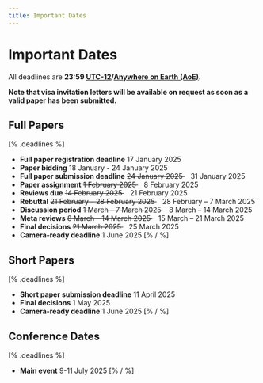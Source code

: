 ```yaml
---
title: Important Dates
---
```


# Important Dates

All deadlines are **23:59 [UTC-12](https://www.timeanddate.com/time/zones/aoe)/[Anywhere on Earth (AoE)](https://en.wikipedia.org/wiki/Anywhere_on_Earth)**.

**Note that visa invitation letters will be available on request as soon as a valid paper has been submitted.**

## Full Papers
[% .deadlines %]
* **Full paper registration deadline** 17 January 2025
* **Paper bidding** 18 January - 24 January 2025
* **Full paper submission deadline** <s> 24 January 2025 </s> &nbsp;&nbsp;  31 January 2025
* **Paper assignment** <s> 1 February 2025 </s> &nbsp;&nbsp; 8 February 2025
* **Reviews due** <s> 14 February 2025 </s>&nbsp;&nbsp;  21 February 2025
* **Rebuttal** <s> 21 February – 28 February 2025 </s>&nbsp;&nbsp; 28 February – 7 March 2025
* **Discussion period** <s> 1 March – 7 March 2025 </s>&nbsp;&nbsp; 8 March – 14 March 2025
* **Meta reviews** <s> 8 March – 14 March 2025 </s>&nbsp;&nbsp; 15 March – 21 March 2025
* **Final decisions** <s> 21 March 2025 </s>&nbsp;&nbsp; 25 March 2025
* **Camera-ready deadline** 1 June 2025
[% / %]

## Short Papers
[% .deadlines %]
* **Short paper submission deadline** 11 April 2025
* **Final decisions** 1 May 2025
* **Camera-ready deadline** 1 June 2025
[% / %]

## Conference Dates
[% .deadlines %]
* **Main event** 9-11 July 2025
[% / %]
